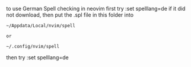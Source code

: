 to use German Spell checking in neovim
first try :set spelllang=de
if it did not download, then put the .spl file in this folder into

```
~/Appdata/Local/nvim/spell

or

~/.config/nvim/spell

```
then try :set spelllang=de
